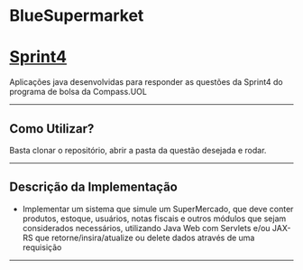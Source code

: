 # BlueSupermarket

# [Sprint4](https://github.com/LacerdaLucca/blueSupermarket)



Aplicações java desenvolvidas para responder as questões da Sprint4 do programa de bolsa da Compass.UOL

-----



## Como Utilizar?

Basta clonar o repositório, abrir a pasta da questão desejada e rodar. 



-----

## Descrição da Implementação

* Implementar um sistema que simule um SuperMercado, que deve conter produtos,
estoque, usuários, notas fiscais e outros módulos que sejam considerados necessários, utilizando
Java Web com Servlets e/ou JAX-RS que retorne/insira/atualize ou delete dados através de uma
requisição



-----



